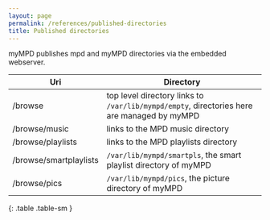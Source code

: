 ```yaml
---
layout: page
permalink: /references/published-directories
title: Published directories
---
```


myMPD publishes mpd and myMPD directories via the embedded webserver.

| **Uri** | **Directory** |
|-|-|
| /browse | top level directory links to ``/var/lib/mympd/empty``, directories here are managed by myMPD |
| /browse/music | links to the MPD music directory  |
| /browse/playlists | links to the MPD playlists directory |
| /browse/smartplaylists | ``/var/lib/mympd/smartpls``, the smart playlist directory of myMPD |
| /browse/pics | ``/var/lib/mympd/pics``, the picture directory of myMPD |
{: .table .table-sm }
